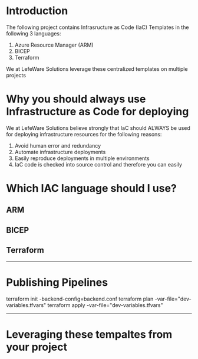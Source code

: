 # Introduction 
The following project contains Infrasructure as Code (IaC) Templates in the following 3 languages:
1. Azure Resource Manager (ARM)
2. BICEP
3. Terraform

We at LefeWare Solutions leverage these centralized templates on multiple projects

# Why you should always use Infrastructure as Code for deploying
We at LefeWare Solutions believe strongly that IaC should ALWAYS be used for deploying infrastructure resources for the following reasons:
1. Avoid human error and redundancy
2. Automate infrastructure deployments
3. Easily reproduce deployments in multiple environments
4. IaC code is checked into source control and therefore you can easily 


# Which IAC language should I use?

## ARM

## BICEP

## Terraform

---
# Publishing Pipelines


terraform init -backend-config=backend.conf
terraform plan -var-file="dev-variables.tfvars"
terraform apply -var-file="dev-variables.tfvars"

---
# Leveraging these tempaltes from your project

